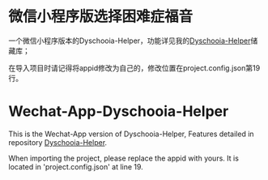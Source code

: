 # 微信小程序版选择困难症福音

一个微信小程序版本的Dyschooia-Helper，功能详见我的[Dyschooia-Helper](https://github.com/DesWudio/Dyschooia-Helper)储藏库；

在导入项目时请记得将appid修改为自己的，修改位置在project.config.json第19行。

# Wechat-App-Dyschooia-Helper

This is the Wechat-App version of Dyschooia-Helper, Features detailed in repository [Dyschooia-Helper](https://github.com/DesWudio/Dyschooia-Helper).

When importing the project, please replace the appid with yours. It is located in 'project.config.json' at line 19.
